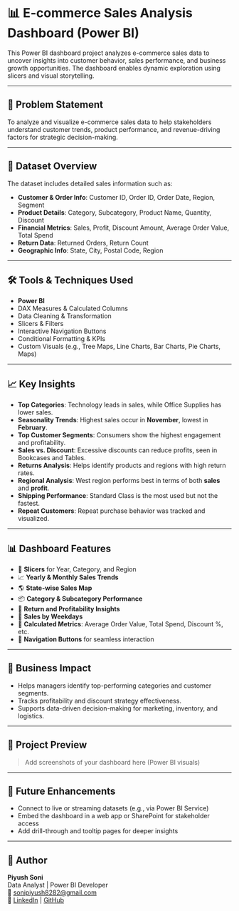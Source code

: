 # 📊 E-commerce Sales Analysis Dashboard (Power BI)

This Power BI dashboard project analyzes e-commerce sales data to uncover insights into customer behavior, sales performance, and business growth opportunities. The dashboard enables dynamic exploration using slicers and visual storytelling.

---

## 📌 Problem Statement

To analyze and visualize e-commerce sales data to help stakeholders understand customer trends, product performance, and revenue-driving factors for strategic decision-making.

---

## 📁 Dataset Overview

The dataset includes detailed sales information such as:

- **Customer & Order Info**: Customer ID, Order ID, Order Date, Region, Segment
- **Product Details**: Category, Subcategory, Product Name, Quantity, Discount
- **Financial Metrics**: Sales, Profit, Discount Amount, Average Order Value, Total Spend
- **Return Data**: Returned Orders, Return Count
- **Geographic Info**: State, City, Postal Code, Region

---

## 🛠️ Tools & Techniques Used

- **Power BI**
- DAX Measures & Calculated Columns
- Data Cleaning & Transformation
- Slicers & Filters
- Interactive Navigation Buttons
- Conditional Formatting & KPIs
- Custom Visuals (e.g., Tree Maps, Line Charts, Bar Charts, Pie Charts, Maps)

---

## 📈 Key Insights

- **Top Categories**: Technology leads in sales, while Office Supplies has lower sales.
- **Seasonality Trends**: Highest sales occur in **November**, lowest in **February**.
- **Top Customer Segments**: Consumers show the highest engagement and profitability.
- **Sales vs. Discount**: Excessive discounts can reduce profits, seen in Bookcases and Tables.
- **Returns Analysis**: Helps identify products and regions with high return rates.
- **Regional Analysis**: West region performs best in terms of both **sales** and **profit**.
- **Shipping Performance**: Standard Class is the most used but not the fastest.
- **Repeat Customers**: Repeat purchase behavior was tracked and visualized.

---

## 📊 Dashboard Features

- 📌 **Slicers** for Year, Category, and Region
- 📈 **Yearly & Monthly Sales Trends**
- 🌎 **State-wise Sales Map**
- 📦 **Category & Subcategory Performance**
- 🔁 **Return and Profitability Insights**
- 📅 **Sales by Weekdays**
- 🧮 **Calculated Metrics**: Average Order Value, Total Spend, Discount %, etc.
- 🧭 **Navigation Buttons** for seamless interaction

---

## 🧠 Business Impact

- Helps managers identify top-performing categories and customer segments.
- Tracks profitability and discount strategy effectiveness.
- Supports data-driven decision-making for marketing, inventory, and logistics.

---

## 📌 Project Preview

> Add screenshots of your dashboard here (Power BI visuals)

---

## 🚀 Future Enhancements

- Connect to live or streaming datasets (e.g., via Power BI Service)
- Embed the dashboard in a web app or SharePoint for stakeholder access
- Add drill-through and tooltip pages for deeper insights

---

## 👤 Author

**Piyush Soni**  
Data Analyst | Power BI Developer  
📧 sonipiyush8282@gmail.com  
🔗 [LinkedIn](https://www.linkedin.com/in/piyush-soni191098) | [GitHub](https://github.com/Piyush-soni191098)

